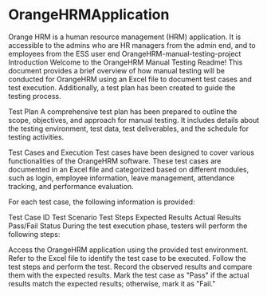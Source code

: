 # OrangeHRMApplication
Orange HRM is a human resource management (HRM) application. It is accessible to the admins who are HR managers from the admin end, and to employees from the ESS user end
OrangeHRM-manual-testing-project
Introduction
Welcome to the OrangeHRM Manual Testing Readme! This document provides a brief overview of how manual testing will be conducted for OrangeHRM using an Excel file to document test cases and test execution. Additionally, a test plan has been created to guide the testing process.

Test Plan
A comprehensive test plan has been prepared to outline the scope, objectives, and approach for manual testing. It includes details about the testing environment, test data, test deliverables, and the schedule for testing activities.

Test Cases and Execution
Test cases have been designed to cover various functionalities of the OrangeHRM software. These test cases are documented in an Excel file and categorized based on different modules, such as login, employee information, leave management, attendance tracking, and performance evaluation.

For each test case, the following information is provided:

Test Case ID
Test Scenario
Test Steps
Expected Results
Actual Results
Pass/Fail Status
During the test execution phase, testers will perform the following steps:

Access the OrangeHRM application using the provided test environment.
Refer to the Excel file to identify the test case to be executed.
Follow the test steps and perform the test.
Record the observed results and compare them with the expected results.
Mark the test case as "Pass" if the actual results match the expected results; otherwise, mark it as "Fail."
